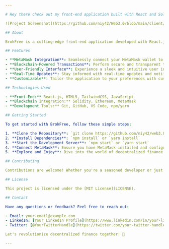 ```yaml
---

# Hey there check out my front-end application built with React and Solidity, with a MetaMask wallet connect integration: 👋

![Project Screenshot](https://github.com/niy42/Web3.0/blob/main/client/images/send_REC.mp4)

## About

BrokFree is a cutting-edge front-end application developed with React.js and Solidity, bringing together the power of decentralized finance (DeFi) and blockchain technology. The application seamlessly integrates MetaMask wallet connectivity, allowing users to securely interact with Ethereum-based smart contracts and decentralized applications (DApps) directly from their web browser.

## Features

- **MetaMask Integration**: Seamlessly connect your MetaMask wallet to access decentralized finance (DeFi) applications and interact with Ethereum smart contracts.
- **Blockchain-Powered Transactions**: Perform secure and transparent transactions on the Ethereum blockchain using MetaMask, ensuring trust and immutability.
- **User-Friendly Interface**: Experience a sleek and intuitive user interface designed with React.js, providing a seamless user experience for both beginners and experienced blockchain enthusiasts.
- **Real-Time Updates**: Stay informed with real-time updates and notifications, keeping you up-to-date on your transactions and account activities.
- **Customizable**: Tailor the application to your preferences with customizable settings and options, allowing you to personalize your DeFi experience.

## Technologies Used

- **Front-End:** React.js, HTML5, TailwindCSS, JavaScript
- **Blockchain Integration:** Solidity, Ethereum, MetaMask
- **Development Tools:** Git, GitHub, VS Code, npm/yarn

## Getting Started

To get started with BrokFree, follow these simple steps:

1. **Clone the Repository**: `git clone https://github.com/niy42/web3.0.git`
2. **Install Dependencies**: `npm install` or `yarn install`
3. **Start the Development Server**: `npm start` or `yarn start`
4. **Connect MetaMask**: Ensure you have MetaMask installed and configured in your web browser. Connect your MetaMask wallet to access the full features of the application.
5. **Explore and Enjoy**: Dive into the world of decentralized finance (DeFi) and blockchain technology with [Your Application Name]!

## Contributing

Contributions are welcome! Whether you're a seasoned developer or just getting started, there are plenty of opportunities to contribute to [Your Application Name]. Feel free to open issues, submit pull requests, or suggest new features to help improve the project.

## License

This project is licensed under the [MIT License](LICENSE).

## Contact

Have any questions or feedback? Feel free to reach out:

- Email: your-email@example.com
- LinkedIn: [Your LinkedIn Profile](https://www.linkedin.com/in/your-linkedin-profile)
- Twitter: [@YourTwitterHandle](https://twitter.com/your-twitter-handle)

Let's revolutionize decentralized finance together! 🚀

---
```

